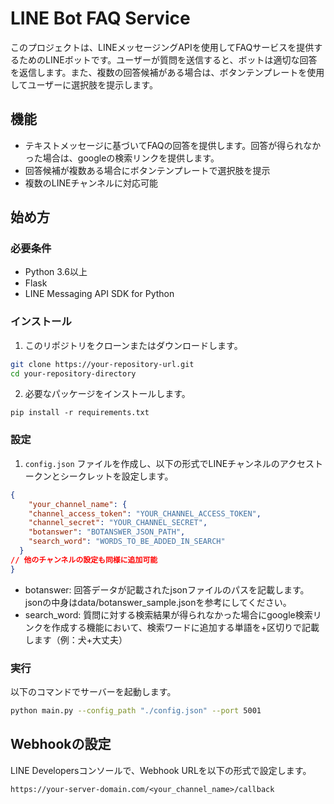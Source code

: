 # LINE Bot FAQ Service

このプロジェクトは、LINEメッセージングAPIを使用してFAQサービスを提供するためのLINEボットです。ユーザーが質問を送信すると、ボットは適切な回答を返信します。また、複数の回答候補がある場合は、ボタンテンプレートを使用してユーザーに選択肢を提示します。

## 機能

- テキストメッセージに基づいてFAQの回答を提供します。回答が得られなかった場合は、googleの検索リンクを提供します。
- 回答候補が複数ある場合にボタンテンプレートで選択肢を提示
- 複数のLINEチャンネルに対応可能

## 始め方

### 必要条件

- Python 3.6以上
- Flask
- LINE Messaging API SDK for Python

### インストール

1. このリポジトリをクローンまたはダウンロードします。

```bash
git clone https://your-repository-url.git
cd your-repository-directory
```

2. 必要なパッケージをインストールします。

```
pip install -r requirements.txt
```


### 設定

1. `config.json` ファイルを作成し、以下の形式でLINEチャンネルのアクセストークンとシークレットを設定します。

```json
{
    "your_channel_name": {
    "channel_access_token": "YOUR_CHANNEL_ACCESS_TOKEN",
    "channel_secret": "YOUR_CHANNEL_SECRET",
    "botanswer": "BOTANSWER_JSON_PATH",
    "search_word": "WORDS_TO_BE_ADDED_IN_SEARCH"
  }
// 他のチャンネルの設定も同様に追加可能
}
```

* botanswer: 回答データが記載されたjsonファイルのパスを記載します。jsonの中身はdata/botanswer_sample.jsonを参考にしてください。
* search_word: 質問に対する検索結果が得られなかった場合にgoogle検索リンクを作成する機能において、検索ワードに追加する単語を+区切りで記載します（例：犬+大丈夫）

### 実行

以下のコマンドでサーバーを起動します。

```bash
python main.py --config_path "./config.json" --port 5001
```


## Webhookの設定

LINE Developersコンソールで、Webhook URLを以下の形式で設定します。

```
https://your-server-domain.com/<your_channel_name>/callback
```
